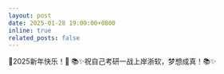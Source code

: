 ```yaml
---
layout: post
date: 2025-01-28 19:00:00+0800
inline: true
related_posts: false
---
```


🎉2025新年快乐！🎉 📚✨祝自己考研一战上岸浙软，梦想成真！📚✨